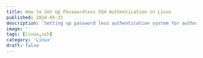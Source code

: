 ```yaml
---
title: How to Set Up Passwordless SSH Authentication in Linux
published: 2024-05-31
description: 'Setting up password less authentication system for authorized SSH connections.'
image: ''
tags: [linux,ssh]
category: 'Linux'
draft: false 
---
```

